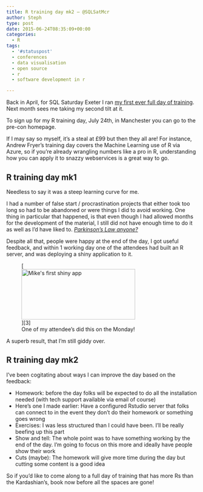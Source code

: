 ```yaml
---
title: R training day mk2 – @SQLSatMcr
author: Steph
type: post
date: 2015-06-24T08:35:09+00:00
categories:
  - R
tags:
  - '#statuspost'
  - conferences
  - data visualisation
  - open source
  - r
  - software development in r

---
```

Back in April, for SQL Saturday Exeter I ran [my first ever full day of training][1]. Next month sees me taking my second tilt at it.

To sign up for my R training day, July 24th, in Manchester you can go to the pre-con homepage.

If I may say so myself, it&#8217;s a steal at £99 but then they all are! For instance, Andrew Fryer&#8217;s training day covers the Machine Learning use of R via Azure, so if you&#8217;re already wrangling numbers like a pro in R, understanding how you can apply it to snazzy webservices is a great way to go.
  
<!--more-->

## R training day mk1

Needless to say it was a steep learning curve for me.

I had a number of false start / procrastination projects that either took too long so had to be abandoned or were things I did to avoid working. One thing in particular that happened, is that even though I had allowed months for the development of the material, I still did not have enough time to do it as well as I&#8217;d have liked to. _[Parkinson&#8217;s Law anyone?][2]_

Despite all that, people were happy at the end of the day, I got useful feedback, and within 1 working day one of the attendees had built an R server, and was deploying a shiny application to it.
  
<figure id="attachment_61377" style="width: 300px" class="wp-caption alignnone">[<img src="http://res.cloudinary.com/lockedata/image/upload/h_133,w_300/v1499851039/2013DailyWeatherStats.JPG_hkrybo.jpg" alt="Mike&#039;s first shiny app" width="300" height="133" class="size-medium wp-image-61377" />][3]<figcaption class="wp-caption-text">One of my attendee&#8217;s did this on the Monday!</figcaption></figure>

A superb result, that I&#8217;m still giddy over.

## R training day mk2

I&#8217;ve been cogitating about ways I can improve the day based on the feedback:

  * Homework: before the day folks will be expected to do all the installation needed (with tech support available via email of course)
  * Here&#8217;s one I made earlier: Have a configured Rstudio server that folks can connect to in the event they don&#8217;t do their homework or something goes wrong
  * Exercises: I was less structured than I could have been. I&#8217;ll be really beefing up this part
  * Show and tell: The whole point was to have something working by the end of the day. I&#8217;m going to focus on this more and ideally have people show their work
  * Cuts (maybe): The homework will give more time during the day but cutting some content is a good idea

So if you&#8217;d like to come along to a full day of training that has more Rs than the Kardashian&#8217;s, book now before all the spaces are gone!

 [1]: https://itsalocke.com/sqlsaturday-exeter-2015/
 [2]: https://en.wikipedia.org/?title=Parkinson%27s_law
 [3]: http://res.cloudinary.com/lockedata/image/upload/v1499851039/2013DailyWeatherStats.JPG_hkrybo.jpg